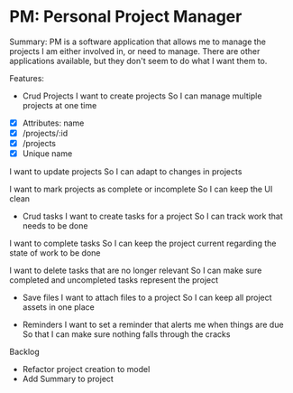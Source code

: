 # PM: Personal Project Manager

Summary: PM is a software application that allows me to manage the projects I am either involved in, or need to manage. There are other applications available, but they don't seem to do what I want them to.


Features:

* Crud Projects
I want to create projects
So I can manage multiple projects at one time

- [x] Attributes: name
- [x] /projects/:id
- [x] /projects
- [x] Unique name

I want to update projects
So I can adapt to changes in projects

I want to mark projects as complete or incomplete
So I can keep the UI clean


* Crud tasks
I want to create tasks for a project
So I can track work that needs to be done

I want to complete tasks
So I can keep the project current regarding the state of work to be done

I want to delete tasks that are no longer relevant
So I can make sure completed and uncompleted tasks represent the project


* Save files
I want to attach files to a project
So I can keep all project assets in one place


* Reminders
I want to set a reminder that alerts me when things are due
So that I can make sure nothing falls through the cracks


Backlog

* Refactor project creation to model
* Add Summary to project

